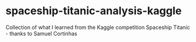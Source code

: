 # spaceship-titanic-analysis-kaggle
Collection of what I learned from the Kaggle competition Spaceship Titanic - thanks to Samuel Cortinhas
